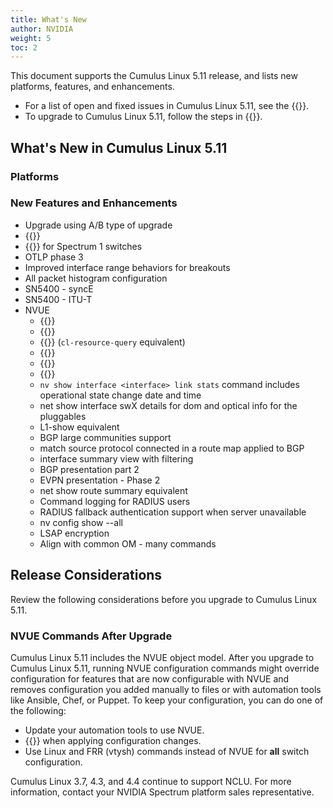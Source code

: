 ```yaml
---
title: What's New
author: NVIDIA
weight: 5
toc: 2
---
```

This document supports the Cumulus Linux 5.11 release, and lists new platforms, features, and enhancements.
- For a list of open and fixed issues in Cumulus Linux 5.11, see the {{<link title="Cumulus Linux 5.11 Release Notes" text="Cumulus Linux 5.11 Release Notes">}}.
- To upgrade to Cumulus Linux 5.11, follow the steps in {{<link url="Upgrading-Cumulus-Linux">}}.
<!-- vale off -->

## What's New in Cumulus Linux 5.11

### Platforms

### New Features and Enhancements

- Upgrade using A/B type of upgrade
- {{<link url="Factory-Reset" text="Factory Reset">}}
- {{<link url="Forwarding-Table-Size-and-Profiles/#spectrum-1" text="ecmp-nh-heavy forwarding profile">}} for Spectrum 1 switches
- OTLP phase 3
- Improved interface range behaviors for breakouts
- All packet histogram configuration
- SN5400 - syncE
- SN5400 - ITU-T
- NVUE
  - {{<link url="DHCP-Snooping" text="DHCP snooping commands">}}
  - {{<link url="Link-Layer-Discovery-Protocol" text="Disable LLDP commands">}}
  - {{<link url="Resource-Diagnostics/#disable-lldp" text="Show ASIC resources commands">}} (`cl-resource-query` equivalent)
  - {{<link url="Monitoring-System-Statistics-and-Network-Traffic-with-sFlow" text="sFlow commands">}}
  - {{<link url="DHCP-Servers/#assign-port-based-ip-addresses" text="IPv6 command to assign a port-based DHCP server address">}}
  - {{<link url="Zero-Touch-Provisioning-ZTP" text="Enable ZTP and run ZTP script commands">}}
  - `nv show interface <interface> link stats` command includes operational state change date and time
  - net show interface swX details for dom and optical info for the pluggables
  - L1-show equivalent
  - BGP large communities support
  - match source protocol connected in a route map applied to BGP
  - interface summary view with filtering
  - BGP presentation part 2
  - EVPN presentation - Phase 2
  - net show route summary equivalent
  - Command logging for RADIUS users
  - RADIUS fallback authentication support when server unavailable
  - nv config show --all
  - LSAP encryption
  - Align with common OM - many commands

## Release Considerations

Review the following considerations before you upgrade to Cumulus Linux 5.11.

### NVUE Commands After Upgrade

Cumulus Linux 5.11 includes the NVUE object model. After you upgrade to Cumulus Linux 5.11, running NVUE configuration commands might override configuration for features that are now configurable with NVUE and removes configuration you added manually to files or with automation tools like Ansible, Chef, or Puppet. To keep your configuration, you can do one of the following:
- Update your automation tools to use NVUE.
- {{<link url="NVUE-CLI/#configure-nvue-to-ignore-linux-files" text="Configure NVUE to ignore certain underlying Linux files">}} when applying configuration changes.
- Use Linux and FRR (vtysh) commands instead of NVUE for **all** switch configuration.

Cumulus Linux 3.7, 4.3, and 4.4 continue to support NCLU. For more information, contact your NVIDIA Spectrum platform sales representative.
